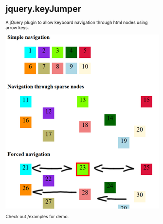 jquery.keyJumper
=============

A jQuery plugin to allow keyboard navigation through html nodes using arrow keys.

![title](./keyJumper.png)

Check out /examples for demo.